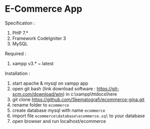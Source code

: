 # E-Commerce App 
Specification :
1. PHP 7.*
2. Framework CodeIgniter 3
3. MySQL

Required :
1. xampp v3.* ~ latest

Installation :
1. start apache & mysql on xampp app
2. open git bash (link download software : https://git-scm.com/download/win) in c:\xampp\htdocs\here 
3. git clone https://github.com/Skematografi/ecommerce-gina.git 
4. rename folder to `ecommerce`
5. create database mysql with name `ecommerce`
6. import file `ecommerce\database\ecommerce.sql` to your database
7. open browser and run localhost/ecommerce